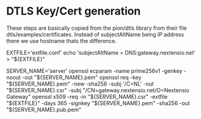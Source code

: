 
# DTLS Key/Cert generation

These steps are basically copied from the pion/dtls library from their file dtls/examples/certificates.
Instead of subjectAltName being IP address there we use hostname thats the difference.

EXTFILE='extfile.conf'
echo 'subjectAltName = DNS:gateway.nextensio.net' > "${EXTFILE}"

SERVER_NAME='server'
openssl ecparam -name prime256v1 -genkey -noout -out "${SERVER_NAME}.pem"
openssl req -key "${SERVER_NAME}.pem" -new -sha256 -subj '/C=NL' -out "${SERVER_NAME}.csr" -subj "/CN=gateway.nextensio.net/O=Nextensio Gateway"
openssl x509 -req -in "${SERVER_NAME}.csr" -extfile "${EXTFILE}" -days 365 -signkey "${SERVER_NAME}.pem" -sha256 -out "${SERVER_NAME}.pub.pem"




